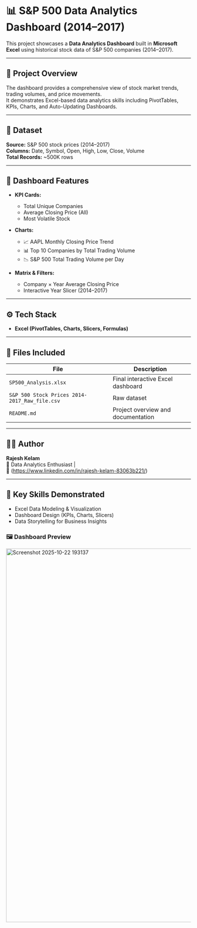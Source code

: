 # 📊 S&P 500 Data Analytics Dashboard (2014–2017)

This project showcases a **Data Analytics Dashboard** built in **Microsoft Excel** using historical stock data of S&P 500 companies (2014–2017).

---

## 🚀 Project Overview
The dashboard provides a comprehensive view of stock market trends, trading volumes, and price movements.  
It demonstrates Excel-based data analytics skills including PivotTables, KPIs, Charts, and Auto-Updating Dashboards.

---

## 📁 Dataset
**Source:** S&P 500 stock prices (2014–2017)  
**Columns:** Date, Symbol, Open, High, Low, Close, Volume  
**Total Records:** ~500K rows

---

## 🧩 Dashboard Features
- **KPI Cards:**  
  - Total Unique Companies  
  - Average Closing Price (All)  
  - Most Volatile Stock  

- **Charts:**  
  - 📈 AAPL Monthly Closing Price Trend  
  - 📊 Top 10 Companies by Total Trading Volume  
  - 📉 S&P 500 Total Trading Volume per Day  

- **Matrix & Filters:**  
  - Company × Year Average Closing Price  
  - Interactive Year Slicer (2014–2017)

---

## ⚙️ Tech Stack
- **Excel (PivotTables, Charts, Slicers, Formulas)**


---

## 📂 Files Included
| File | Description |
|------|--------------|
| `SP500_Analysis.xlsx` | Final interactive Excel dashboard |
| `S&P 500 Stock Prices 2014-2017_Raw_file.csv` | Raw dataset |
| `README.md` | Project overview and documentation |

---

## 🧑‍💼 Author
**Rajesh Kelam**  
📍 Data Analytics Enthusiast |   
📧 (https://www.linkedin.com/in/rajesh-kelam-83063b221/)  

---

## 🌟 Key Skills Demonstrated
- Excel Data Modeling & Visualization  
- Dashboard Design (KPIs, Charts, Slicers)  
- Data Storytelling for Business Insights


### 🖼️ Dashboard Preview
<img width="1920" height="1020" alt="Screenshot 2025-10-22 193137" src="https://github.com/user-attachments/assets/13974eb2-1858-4bfe-9301-27eb93f50408" />



